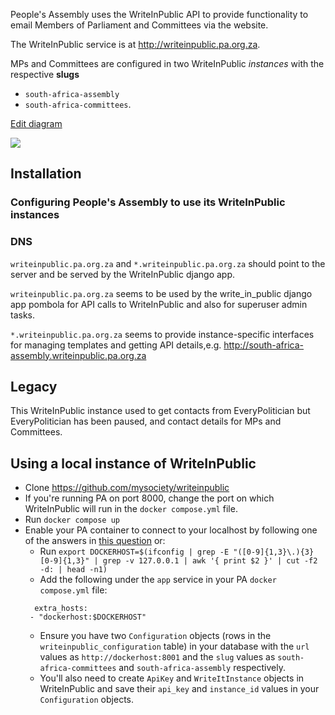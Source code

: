 People's Assembly uses the WriteInPublic API to provide functionality to email Members of Parliament and Committees via the website.

The WriteInPublic service is at http://writeinpublic.pa.org.za.

MPs and Committees are configured in two WriteInPublic _instances_ with the respective **slugs** 

- `south-africa-assembly`
- `south-africa-committees`.

[Edit diagram](https://docs.google.com/drawings/d/1-Gvynn2s62mIn1hZemxf3cESYyVfObt18supQ5sU0nw/edit)

<img src="https://docs.google.com/drawings/d/e/2PACX-1vQPyYFAZPMebpX71N3ceQQwnA13c9l-5boMXzKZiSodJlJTAhe3oo4nvHYTlNnFeH6xnnSHu1DKhjUH/pub?w=1440&amp;h=1080">


## Installation

### Configuring People's Assembly to use its WriteInPublic instances



### DNS

`writeinpublic.pa.org.za` and `*.writeinpublic.pa.org.za` should point to the server and be served by the WriteInPublic django app.

`writeinpublic.pa.org.za` seems to be used by the write_in_public django app pombola for API calls to WriteInPublic and also for superuser admin tasks.

`*.writeinpublic.pa.org.za` seems to provide instance-specific interfaces for managing templates and getting API details,e.g. http://south-africa-assembly.writeinpublic.pa.org.za 


## Legacy

This WriteInPublic instance used to get contacts from EveryPolitician but EveryPolitician has been paused, and contact details for MPs and Committees.

## Using a local instance of WriteInPublic

- Clone https://github.com/mysociety/writeinpublic
- If you're running PA on port 8000, change the port on which WriteInPublic will run in the `docker compose.yml` file.
- Run `docker compose up`
- Enable your PA container to connect to your localhost by following one of the answers in [this question](https://stackoverflow.com/questions/24319662/from-inside-of-a-docker-container-how-do-i-connect-to-the-localhost-of-the-mach) or:
  - Run `export DOCKERHOST=$(ifconfig | grep -E "([0-9]{1,3}\.){3}[0-9]{1,3}" | grep -v 127.0.0.1 | awk '{ print $2 }' | cut -f2 -d: | head -n1)`
  - Add the following under the `app` service in your PA `docker compose.yml` file:
   ```
     extra_hosts:
    - "dockerhost:$DOCKERHOST"
   ```
  - Ensure you have two `Configuration` objects (rows in the `writeinpublic_configuration` table) in your database with the `url` values as `http://dockerhost:8001` and the `slug` values as `south-africa-committees` and `south-africa-assembly` respectively.
  - You'll also need to create `ApiKey` and `WriteItInstance` objects in WriteInPublic and save their `api_key` and `instance_id` values in your `Configuration` objects.